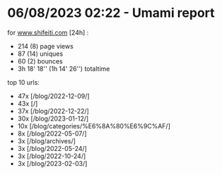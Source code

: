# 06/08/2023 02:22 - Umami report
for www.shifeiti.com [24h] :

 - 214 (8) page views
 - 87 (14) uniques
 - 60 (2) bounces
 - 3h 18' 18'' (1h 14' 26'') totaltime


top 10 urls:
 - 47x [/blog/2022-12-09/]
 - 43x [/]
 - 37x [/blog/2022-12-22/]
 - 30x [/blog/2023-01-12/]
 - 10x [/blog/categories/%E6%8A%80%E6%9C%AF/]
 - 8x [/blog/2022-05-07/]
 - 3x [/blog/archives/]
 - 3x [/blog/2022-05-24/]
 - 3x [/blog/2022-10-24/]
 - 3x [/blog/2023-02-03/]


